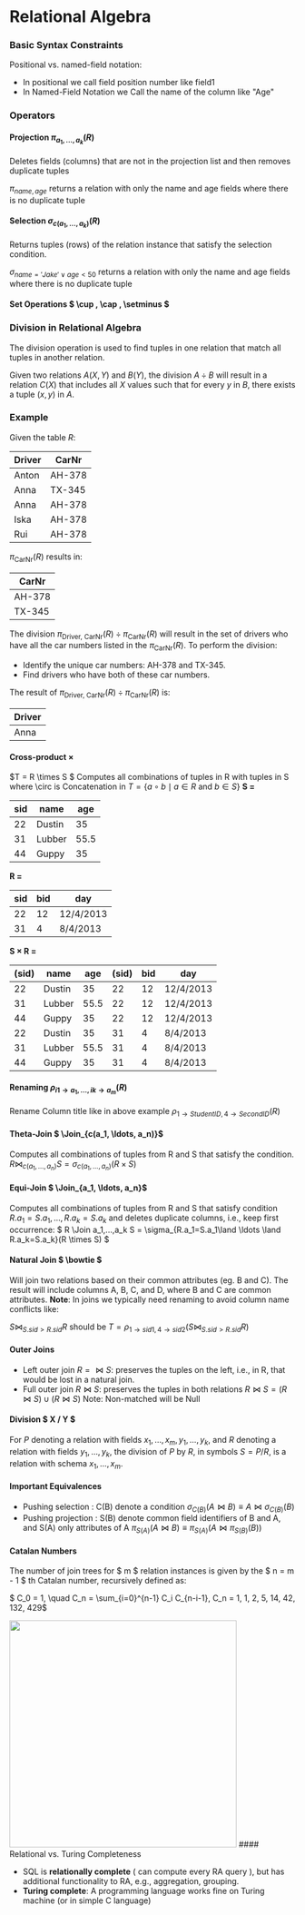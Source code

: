 # Relational Algebra
### Basic Syntax Constraints
Positional vs. named-field notation:
- In positional we call field position number like field1
- In Named-Field Notation we Call the name of the column like "Age"
### Operators
#### Projection $\pi_{a_1,...,a_k}(R)$
Deletes fields (columns) that are not in the projection list and then removes duplicate tuples

$\pi_{name,age}$ returns a relation with only the name and age fields where there is no duplicate tuple
#### Selection $\sigma_{c(a_1,...,a_k)}(R)$
Returns tuples (rows) of the relation instance that satisfy the selection condition.

$\sigma_{name='Jake' \lor age<50}$ returns a relation with only the name and age fields where there is no duplicate tuple
#### Set Operations $ \cup , \cap , \setminus $


### Division in Relational Algebra

The division operation is used to find tuples in one relation that match all tuples in another relation.


Given two relations $A(X, Y)$ and $B(Y)$, the division $A \div B$ will result in a relation $C(X)$ that includes all $X$ values such that for every $y$ in $B$, there exists a tuple $(x, y)$ in $A$.

### Example

Given the table $R$:

| Driver |CarNr |
|--------|------|
| Anton  |AH-378|
| Anna   |TX-345|
| Anna   |AH-378|
| Iska   |AH-378|
| Rui    |AH-378|

$\pi_{\text{CarNr}}(R)$ results in:

| CarNr  |
|--------|
| AH-378 |
| TX-345 |

The division $\pi_{\text{Driver, CarNr}}(R) \div \pi_{\text{CarNr}}(R)$ will result in the set of drivers who have all the car numbers listed in the $\pi_{\text{CarNr}}(R)$.
To perform the division:
- Identify the unique car numbers: AH-378 and TX-345.
- Find drivers who have both of these car numbers.

The result of $\pi_{\text{Driver, CarNr}}(R) \div \pi_{\text{CarNr}}(R)$ is:

| Driver |
|--------|
| Anna   |
#### Cross-product $\times$
$T = R \times S $ Computes all combinations of tuples in R with tuples in S where \circ is Concatenation in $T = \{ a \circ b \mid a \in R \text{ and } b \in S \}$ 
**S =**

| sid | name   | age  |
|-----|--------|------|
| 22  | Dustin | 35   |
| 31  | Lubber | 55.5 |
| 44  | Guppy  | 35   |

**R =**

| sid | bid | day       |
|-----|-----|-----------|
| 22  | 12  | 12/4/2013 |
| 31  | 4   | 8/4/2013  |

**S × R =**

| (sid) | name   | age  | (sid) | bid | day       |
|-------|--------|------|-------|-----|-----------|
| 22    | Dustin | 35   | 22    | 12  | 12/4/2013 |
| 31    | Lubber | 55.5 | 22    | 12  | 12/4/2013 |
| 44    | Guppy  | 35   | 22    | 12  | 12/4/2013 |
| 22    | Dustin | 35   | 31    | 4   | 8/4/2013  |
| 31    | Lubber | 55.5 | 31    | 4   | 8/4/2013  |
| 44    | Guppy  | 35   | 31    | 4   | 8/4/2013  |

#### Renaming $\rho_{{i1} \rightarrow a_1, \ldots, {ik} \rightarrow a_m}(R)$
Rename Column title like in above example $\rho_{{1} \rightarrow StudentID, 4 \rightarrow SecondID}(R)$
#### Theta-Join $ \Join_{c(a_1, \ldots, a_n)}$
Computes all combinations of tuples from R and S
that satisfy the condition.
$R \Join_{c(a_1, \ldots, a_n)} S = \sigma_{{c(a_1, \ldots, a_n)}}(R \times S)$
#### Equi-Join $ \Join_{a_1, \ldots, a_n}$
Computes all combinations of tuples from R and S that satisfy condition $R.a_1 = S.a_1, ..., R.a_k = S.a_k$ and deletes duplicate columns, i.e., keep first occurrence:
$ R  \Join a_1,...,a_k S = \sigma_{R.a_1=S.a_1\land \ldots \land R.a_k=S.a_k}(R \times S) $
#### Natural Join $  \bowtie $

Will join  two relations based on their common attributes (eg. B and C). The result will include columns A, B, C, and D, where B and C are common attributes.
**Note**: In joins we typically need renaming to avoid column name conflicts like:

$S \bowtie_{S.sid > R.sid} R$ should be $T = \rho_{1 \to sid1, 4 \to sid2}(S \bowtie_{S.sid > R.sid} R)$
#### Outer Joins
- Left outer join $R =\Join S$: preserves the tuples on the left, i.e., in R, that would be lost in a natural join.
- Full outer join $R \Join S$: preserves the tuples in both relations $R \Join S = (R \Join S) \cup (R \Join S)$
Note: Non-matched will be Null
#### Division $ X / Y $
For $P$ denoting a relation with fields $x_1, \ldots, x_m, y_1, \ldots, y_k$, and $R$ denoting a relation with fields $y_1, \ldots, y_k$, the division of $P$ by $R$, in symbols $S = P/R$, is a relation with schema $x_1, \ldots, x_m$.

#### Important Equivalences
- Pushing selection : C(B) denote a condition $\sigma_{C(B)}(A \Join B) ≡ A \Join \sigma_{C(B)}(B)$
- Pushing projection : S(B) denote common field identifiers of B and A, and S(A) only attributes of A $\pi_{S(A)}(A \Join B) ≡ π_{S(A)}(A \Join \pi_{S(B)}(B))$
#### Catalan Numbers

The number of join trees for $ m $ relation instances is given by the $ n = m - 1 $ th Catalan number, recursively defined as:

$ C_0 = 1, \quad C_n = \sum_{i=0}^{n-1} C_i C_{n-i-1}, C_n = 1, 1, 2, 5, 14, 42, 132, 429$

<img src="../../Files/second-semester/db/5.jpg" style="height: 400px">
#### Relational vs. Turing Completeness

- SQL is **relationally complete** ( can compute every RA query ), but has additional functionality to RA, e.g., aggregation, grouping.
- **Turing complete**: A programming language works fine on Turing machine (or in simple C language)